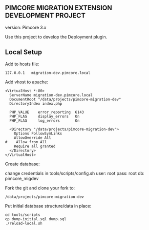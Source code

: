 PIMCORE MIGRATION EXTENSION DEVELOPMENT PROJECT
-----------------------------------------------

version: Pimcore 3.x

Use this project to develop the Deployment plugin.


Local Setup
-----------

Add to hosts file:

    127.0.0.1	migration-dev.pimcore.local

Add vhost to apache:

    <VirtualHost *:80>
      ServerName migration-dev.pimcore.local
      DocumentRoot "/data/projects/pimcore-migration-dev"
      DirectoryIndex index.php

      PHP_VALUE    error_reporting  6143
      PHP_FLAG     display_errors   On
      PHP_FLAG     log_errors       On

      <Directory "/data/projects/pimcore-migration-dev">
        Options FollowSymLinks
        AllowOverride All
    #    Allow from All
        Require all granted
      </Directory>
    </VirtualHost>

Create database:

change credentials in tools/scripts/config.sh
    user: root
    pass: root
    db:   pimcore_migdev

Fork the git and clone your fork to:

    /data/projects/pimcore-migration-dev

Put initial database structure/data in place:

    cd tools/scripts
    cp dump-initial.sql dump.sql
    ./reload-local.sh


